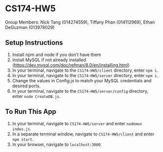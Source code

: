 # CS174-HW5

Group Members: Nick Tang (014274559), Tiffany Phan (014112969), Ethan DeGuzman (013978029)

## Setup Instructions
1. Install npm and node if you don't have them
2. Install MySQL if not already installed (https://dev.mysql.com/doc/refman/8.0/en/installing.html)
3. In your terminal, navigate to the `CS174-HW5/client` directory, enter `npm i`.
4. In your terminal, navigate to the `CS174-HW5/server` directory, enter `npm i`.
5. Change the values in Config.js to match your MySQL credentials and desired ports.
6. In your terminal, navigate to the `CS174-HW5/server/config` directory, enter `node CreateDB.js`.

## To Run This App
1. In your terminal, navigate to `CS174-HW5/server` and enter `nodemon index.js`.
2. In a separate terminal window, navigate to `CS174-HW5/client` and enter `npm start`.
3. In your browser, navigate to `localhost:3000`.